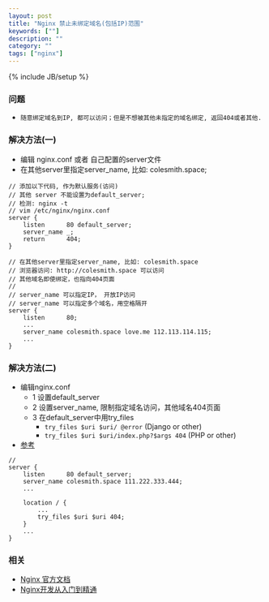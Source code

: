 ```yaml
---
layout: post
title: "Nginx 禁止未绑定域名(包括IP)范围"
keywords: [""]
description: ""
category: ""
tags: ["nginx"]
---
```

{% include JB/setup %}

### 问题
* `随意绑定域名到IP, 都可以访问；但是不想被其他未指定的域名绑定, 返回404或者其他.`

### 解决方法(一)
* 编辑 nginx.conf 或者 自己配置的server文件
* 在其他server里指定server_name, 比如: colesmith.space;

```
// 添加以下代码, 作为默认服务(访问)
// 其他 server 不能设置为default_server;
// 检测: nginx -t
// vim /etc/nginx/nginx.conf
server {
    listen      80 default_server;
    server_name _;
    return      404; 
}
```

```
// 在其他server里指定server_name, 比如: colesmith.space
// 浏览器访问: http://colesmith.space 可以访问
// 其他域名即使绑定，也指向404页面
// 
// server_name 可以指定IP， 开放IP访问
// server_name 可以指定多个域名，用空格隔开
server {
    listen      80;
    ...
    server_name colesmith.space love.me 112.113.114.115;
    ...
}
```

### 解决方法(二)
* 编辑nginx.conf
    * 1 设置default_server
    * 2 设置server_name, 限制指定域名访问，其他域名404页面
    * 3 在default_server中用try_files
        * `try_files $uri $uri/ @error` (Django or other)
        * `try_files $uri $uri/index.php?$args 404` (PHP or other)
* [参考](http://stackoverflow.com/questions/17798457/how-can-i-make-this-try-files-directive-work)

```
// 
server {
    listen      80 default_server;
    server_name colesmith.space 111.222.333.444;
    ...

    location / {
        ...
        try_files $uri $uri 404;
    }
    ...
}
```

### 相关
* [Nginx 官方文档](http://nginx.org/en/docs/)
* [Nginx开发从入门到精通](https://github.com/taobao/nginx-book)
